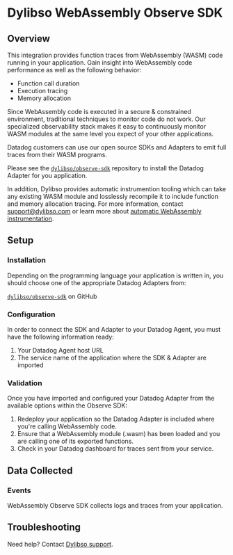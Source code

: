 # Dylibso WebAssembly Observe SDK

## Overview

This integration provides function traces from WebAssembly (WASM) code running in your application. Gain insight into WebAssembly code performance as well as the following behavior:
- Function call duration
- Execution tracing
- Memory allocation

Since WebAssembly code is executed in a secure & constrained environment, traditional techniques to monitor code do not work. Our specialized observability stack
makes it easy to continuously monitor WASM modules at the same level you expect of your other applications.

Datadog customers can use our open source SDKs and Adapters to emit full traces from their WASM programs.

Please see the [`dylibso/observe-sdk`][2] repository to install the Datadog Adapter for you application.

In addition, Dylibso provides automatic instrumention tooling which can take any existing WASM module and losslessly recompile it to include function and memory allocation tracing. For
more information, contact [support@dylibso.com](mailto:support@dylibso.com) or learn more about [automatic WebAssembly instrumentation](https://dylibso.com/products/observe).


## Setup

### Installation

Depending on the programming language your application is written in, you should choose one of the appropriate Datadog Adapters from:

 [`dylibso/observe-sdk`](https://github.com/dylibso/observe-sdk) on GitHub

### Configuration

In order to connect the SDK and Adapter to your Datadog Agent, you must have the following information ready:

1. Your Datadog Agent host URL
2. The service name of the application where the SDK & Adapter are imported

### Validation

Once you have imported and configured your Datadog Adapter from the available options within the Observe SDK:

1. Redeploy your application so the Datadog Adapter is included where you're calling WebAssembly code.
2. Ensure that a WebAssembly module (.wasm) has been loaded and you are calling one of its exported functions.
3. Check in your Datadog dashboard for traces sent from your service.

## Data Collected

### Events

WebAssembly Observe SDK collects logs and traces from your application.

## Troubleshooting

Need help? Contact [Dylibso support][1].

[1]: mailto:support@dylibso.com
[2]: https://github.com/dylibso/observe-sdk
